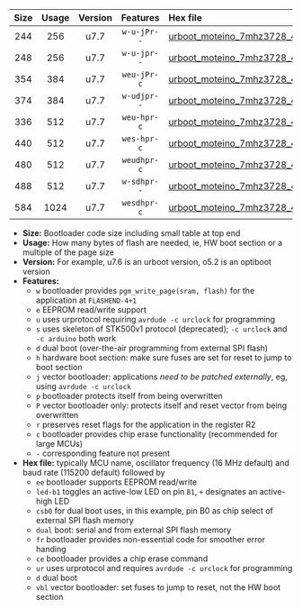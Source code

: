 |Size|Usage|Version|Features|Hex file|
|:-:|:-:|:-:|:-:|:--|
|244|256|u7.7|`w-u-jPr--`|[urboot_moteino_7mhz3728_460800bps_led+b1_ur_vbl.hex](https://raw.githubusercontent.com/stefanrueger/urboot.hex/main/boards/moteino/fcpu_7mhz3728/460800_bps/urboot_moteino_7mhz3728_460800bps_led+b1_ur_vbl.hex)|
|248|256|u7.7|`w-u-jpr--`|[urboot_moteino_7mhz3728_460800bps_led+b1_fr_ur_vbl.hex](https://raw.githubusercontent.com/stefanrueger/urboot.hex/main/boards/moteino/fcpu_7mhz3728/460800_bps/urboot_moteino_7mhz3728_460800bps_led+b1_fr_ur_vbl.hex)|
|354|384|u7.7|`weu-jPr-c`|[urboot_moteino_7mhz3728_460800bps_ee_led+b1_fr_ce_ur_vbl.hex](https://raw.githubusercontent.com/stefanrueger/urboot.hex/main/boards/moteino/fcpu_7mhz3728/460800_bps/urboot_moteino_7mhz3728_460800bps_ee_led+b1_fr_ce_ur_vbl.hex)|
|374|384|u7.7|`w-udjpr--`|[urboot_moteino_7mhz3728_460800bps_led+b1_csb0_dual_ur_vbl.hex](https://raw.githubusercontent.com/stefanrueger/urboot.hex/main/boards/moteino/fcpu_7mhz3728/460800_bps/urboot_moteino_7mhz3728_460800bps_led+b1_csb0_dual_ur_vbl.hex)|
|336|512|u7.7|`weu-hpr-c`|[urboot_moteino_7mhz3728_460800bps_ee_led+b1_fr_ce_ur.hex](https://raw.githubusercontent.com/stefanrueger/urboot.hex/main/boards/moteino/fcpu_7mhz3728/460800_bps/urboot_moteino_7mhz3728_460800bps_ee_led+b1_fr_ce_ur.hex)|
|440|512|u7.7|`wes-hpr-c`|[urboot_moteino_7mhz3728_460800bps_ee_led+b1_fr_ce.hex](https://raw.githubusercontent.com/stefanrueger/urboot.hex/main/boards/moteino/fcpu_7mhz3728/460800_bps/urboot_moteino_7mhz3728_460800bps_ee_led+b1_fr_ce.hex)|
|480|512|u7.7|`weudhpr-c`|[urboot_moteino_7mhz3728_460800bps_ee_led+b1_csb0_dual_fr_ce_ur.hex](https://raw.githubusercontent.com/stefanrueger/urboot.hex/main/boards/moteino/fcpu_7mhz3728/460800_bps/urboot_moteino_7mhz3728_460800bps_ee_led+b1_csb0_dual_fr_ce_ur.hex)|
|488|512|u7.7|`w-sdhpr--`|[urboot_moteino_7mhz3728_460800bps_led+b1_csb0_dual_fr.hex](https://raw.githubusercontent.com/stefanrueger/urboot.hex/main/boards/moteino/fcpu_7mhz3728/460800_bps/urboot_moteino_7mhz3728_460800bps_led+b1_csb0_dual_fr.hex)|
|584|1024|u7.7|`wesdhpr-c`|[urboot_moteino_7mhz3728_460800bps_ee_led+b1_csb0_dual_fr_ce.hex](https://raw.githubusercontent.com/stefanrueger/urboot.hex/main/boards/moteino/fcpu_7mhz3728/460800_bps/urboot_moteino_7mhz3728_460800bps_ee_led+b1_csb0_dual_fr_ce.hex)|

- **Size:** Bootloader code size including small table at top end
- **Usage:** How many bytes of flash are needed, ie, HW boot section or a multiple of the page size
- **Version:** For example, u7.6 is an urboot version, o5.2 is an optiboot version
- **Features:**
  + `w` bootloader provides `pgm_write_page(sram, flash)` for the application at `FLASHEND-4+1`
  + `e` EEPROM read/write support
  + `u` uses urprotocol requiring `avrdude -c urclock` for programming
  + `s` uses skeleton of STK500v1 protocol (deprecated); `-c urclock` and `-c arduino` both work
  + `d` dual boot (over-the-air programming from external SPI flash)
  + `h` hardware boot section: make sure fuses are set for reset to jump to boot section
  + `j` vector bootloader: applications *need to be patched externally*, eg, using `avrdude -c urclock`
  + `p` bootloader protects itself from being overwritten
  + `P` vector bootloader only: protects itself and reset vector from being overwritten
  + `r` preserves reset flags for the application in the register R2
  + `c` bootloader provides chip erase functionality (recommended for large MCUs)
  + `-` corresponding feature not present
- **Hex file:** typically MCU name, oscillator frequency (16 MHz default) and baud rate (115200 default) followed by
  + `ee` bootloader supports EEPROM read/write
  + `led-b1` toggles an active-low LED on pin `B1`, `+` designates an active-high LED
  + `csb0` for dual boot uses, in this example, pin B0 as chip select of external SPI flash memory
  + `dual` boot: serial and from external SPI flash memory
  + `fr` bootloader provides non-essential code for smoother error handing
  + `ce` bootloader provides a chip erase command
  + `ur` uses urprotocol and requires `avrdude -c urclock` for programming
  + `d` dual boot
  + `vbl` vector bootloader: set fuses to jump to reset, not the HW boot section
